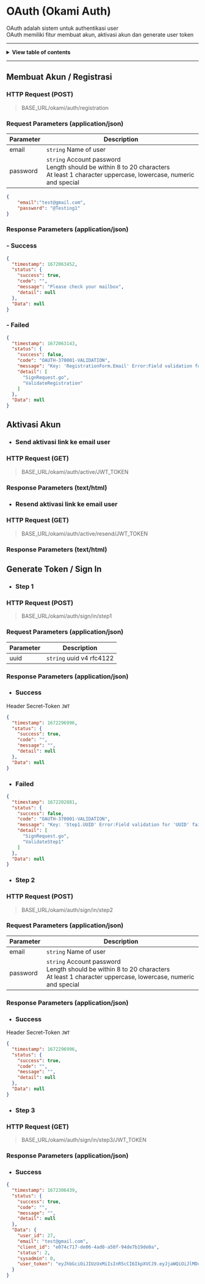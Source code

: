 
# OAuth (Okami Auth)

OAuth adalah sistem untuk authentikasi user <br/>
OAuth memiliki fitur membuat akun, aktivasi akun dan generate user token

---

<details>
<summary><b>View table of contents</b></summary><br/>

- [Membuat Akun / Registrasi](#membuat-akun--registrasi)
- [Aktivasi Akun](#aktivasi-akun)
  - [Send aktivasi link ke email user](#send-aktivasi-link-ke-email-user)
  - [Resend aktivasi link ke email user](#resend-aktivasi-link-ke-email-user)
- [Generate Token / Sign In](#generate-token--sign-in)
  - [Step 1](#step-1)
  - [Step 2](#step-2)
  - [Step 3](#step-3)

</details>

---

## Membuat Akun / Registrasi
### HTTP Request (POST)
> BASE_URL/okami/auth/registration
### Request Parameters (application/json)
| Parameter | Description                                                                                                                                   |
|-----------|-----------------------------------------------------------------------------------------------------------------------------------------------|
| email     | `string` Name of user                                                                                                                         |
| password  | `string` Account password <br/> Length should be within 8 to 20 characters<br/>At least 1 character uppercase, lowercase, numeric and special |
```json
{
    "email":"test@gmail.com",
    "password": "@Testing1"
}
```
### Response Parameters (application/json)
### - Success
```json
{
  "timestamp": 1672063452,
  "status": {
    "success": true,
    "code": "",
    "message": "Please check your mailbox",
    "detail": null
  },
  "Data": null
}
```
### - Failed
```json
{
  "timestamp": 1672063143,
  "status": {
    "success": false,
    "code": "OAUTH-370001-VALIDATION",
    "message": "Key: 'RegistrationForm.Email' Error:Field validation for 'Email' failed on the 'required' tag\nKey: 'RegistrationForm.Password' Error:Field validation for 'Password' failed on the 'required' tag",
    "detail": [
      "SignRequest.go",
      "ValidateRegistration"
    ]
  },
  "Data": null
}
```

## Aktivasi Akun
- ### Send aktivasi link ke email user
### HTTP Request (GET)
> BASE_URL/okami/auth/active/JWT_TOKEN
### Response Parameters (text/html)

- ### Resend aktivasi link ke email user
### HTTP Request (GET)
> BASE_URL/okami/auth/active/resend/JWT_TOKEN
### Response Parameters (text/html)

## Generate Token / Sign In
- ### Step 1
### HTTP Request (POST)
> BASE_URL/okami/auth/sign/in/step1
### Request Parameters (application/json)
| Parameter | Description              |
|-----------|--------------------------|
| uuid      | `string` uuid v4 rfc4122 |
### Response Parameters (application/json)
- ### Success
Header Secret-Token `JWT`
```json
{
  "timestamp": 1672296996,
  "status": {
    "success": true,
    "code": "",
    "message": "",
    "detail": null
  },
  "Data": null
}
```
- ### Failed
```json
{
  "timestamp": 1672202881,
  "status": {
    "success": false,
    "code": "OAUTH-370001-VALIDATION",
    "message": "Key: 'Step1.UUID' Error:Field validation for 'UUID' failed on the 'uuid4_rfc4122' tag",
    "detail": [
      "SignRequest.go",
      "ValidateStep1"
    ]
  },
  "Data": null
}
```

- ### Step 2
### HTTP Request (POST)
> BASE_URL/okami/auth/sign/in/step2
### Request Parameters (application/json)
| Parameter | Description                                                                                                                                   |
|-----------|-----------------------------------------------------------------------------------------------------------------------------------------------|
| email     | `string` Name of user                                                                                                                         |
| password  | `string` Account password <br/> Length should be within 8 to 20 characters<br/>At least 1 character uppercase, lowercase, numeric and special |
### Response Parameters (application/json)
- ### Success
Header Secret-Token `JWT`
```json
{
  "timestamp": 1672296996,
  "status": {
    "success": true,
    "code": "",
    "message": "",
    "detail": null
  },
  "Data": null
}
```

- ### Step 3
### HTTP Request (GET)
> BASE_URL/okami/auth/sign/in/step3/JWT_TOKEN
### Response Parameters (application/json)
- ### Success
```json
{
  "timestamp": 1672306439,
  "status": {
    "success": true,
    "code": "",
    "message": "",
    "detail": null
  },
  "Data": {
    "user_id": 27,
    "email": "test@gmail.com",
    "client_id": "e074c717-de06-4ad0-a50f-94de7b19de0a",
    "status": 2,
    "sysadmin": 0,
    "user_token": "eyJhbGciOiJIUzUxMiIsInR5cCI6IkpXVCJ9.eyJjaWQiOiJlMDc0YzcxNy1kZTA2LTRhZDAtYTUwZi05NGRlN2IxOWRlMGEiLCJleHAiOjE2NzIzMzUyMzksImlhdCI6MTY3MjMwNjQzOSwiaXNzIjoic2VydmVyIiwic3ViIjoiMjcifQ.MK_oKkKUkoffRh2DHD0HaM6MEBOdo7ZGIyD4VajZPgTKQrk68vNlEai8Ah_cFRXS3WKakFAmgyGxtLLTJO66Pg"
  }
}
```